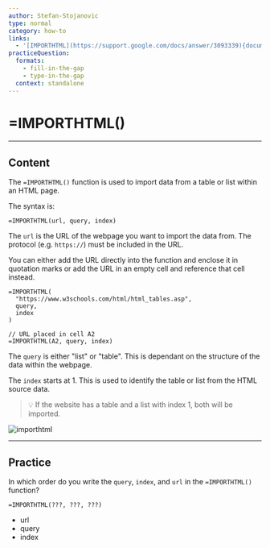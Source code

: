 ```yaml
---
author: Stefan-Stojanovic
type: normal
category: how-to
links:
  - '[IMPORTHTML](https://support.google.com/docs/answer/3093339){documentation}'
practiceQuestion:
  formats:
    - fill-in-the-gap
    - type-in-the-gap
  context: standalone
---
```


# =IMPORTHTML()


---

## Content

The `=IMPORTHTML()` function is used to import data from a table or list within an HTML page.

The syntax is:

```plain-text
=IMPORTHTML(url, query, index)
```

The `url` is the URL of the webpage you want to import the data from. The protocol (e.g. `https://`) must be included in the URL.

You can either add the URL directly into the function and enclose it in quotation marks or add the URL in an empty cell and reference that cell instead.

```plain-text
=IMPORTHTML(
  "https://www.w3schools.com/html/html_tables.asp", 
  query, 
  index
)

// URL placed in cell A2
=IMPORTHTML(A2, query, index)
```

The `query` is either "list" or "table". This is dependant on the structure of the data within the webpage.

The `index` starts at 1. This is used to identify the table or list from the HTML source data.

> 💡 If the website has a table and a list with index 1, both will be imported.

![importhtml](https://img.enkipro.com/9f227c4cb224eb379f4b6abc21131782.gif)


---

## Practice

In which order do you write the `query`, `index`, and `url` in the `=IMPORTHTML()` function?

```plain-text
=IMPORTHTML(???, ???, ???)
```

- url
- query
- index
